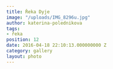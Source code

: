 ```yaml
---
title: Řeka Dyje
image: "/uploads/IMG_8296u.jpg"
author: katerina-polednikova
tags:
- řeka
position: 12
date: 2016-04-18 22:10:13.000000000 Z
category: gallery
layout: photo
---
```

